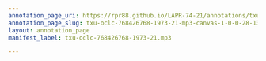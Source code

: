```yaml
---
annotation_page_uri: https://rpr88.github.io/LAPR-74-21/annotations/txu-oclc-768426768-1973-21-mp3-canvas-1-0-0-28-13.json
annotation_page_slug: txu-oclc-768426768-1973-21-mp3-canvas-1-0-0-28-13
layout: annotation_page
manifest_label: txu-oclc-768426768-1973-21.mp3

---
```

